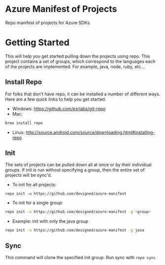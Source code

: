 # Azure Manifest of Projects
Repo manifest of projects for Azure SDKs.

# Getting Started
This will help you get started pulling down the projects using repo. This project contains a set of groups, which
correspond to the languages each of the projects are implemented. For example, java, node, ruby, etc...

## Install Repo
For folks that don't have repo, it can be installed a number of different ways. Here are a few quick links to help you
get started.
- Windows: https://github.com/esrlabs/git-repo
- Mac:
```bash
brew install repo
```
- Linux: http://source.android.com/source/downloading.html#installing-repo

## Init
The sets of projects can be pulled down all at once or by their individual groups. If init is run without specifying a
group, then the entire set of projects will be sync'd.

- To init for all projects:
```
repo init -u https://github.com/devigned/azure-manifest
```
- To init for a single group:
```bash
repo init -u https://github.com/devigned/azure-manifest -g <group>
```
 - Example: init with only the java group
 ```bash
 repo init -u https://github.com/devigned/azure-manifest -g java
 ```

## Sync
This command will clone the specified init group. Run sync with `repo sync`
